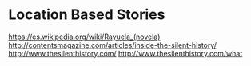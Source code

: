 # Location Based Stories

https://es.wikipedia.org/wiki/Rayuela_(novela)
http://contentsmagazine.com/articles/inside-the-silent-history/
http://www.thesilenthistory.com/
http://www.thesilenthistory.com/what
